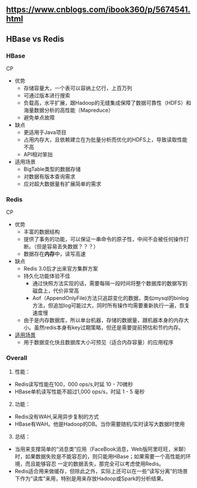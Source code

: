 https://www.cnblogs.com/ibook360/p/5674541.html
--------------------------------------------------

## HBase vs Redis
### HBase
CP
- 优势
  - 存储容量大，一个表可以容纳上亿行，上百万列
  - 可通过版本进行搜索
  - 负载高，水平扩展，跟Hadoop的无缝集成保障了数据可靠性（HDFS）和海量数据分析的高性能（Mapreduce）
  - 避免单点故障
- 缺点
  - 更适用于Java项目
  - 占用内存大，且依赖建立在为批量分析而优化的HDFS上，导致读取性能不高
  - API相对笨拙
- 适用场景
  - BigTable类型的数据存储
  - 对数据有版本查询需求
  - 应对超大数据量有扩展简单的需求
### Redis
CP
- 优势
  - 丰富的数据结构
  - 提供了事务的功能，可以保证一串命令的原子性，中间不会被任何操作打断。（但是容易丢失数据？？？）
  - 数据存在**内存**中，读写高速
- 缺点
  - Redis 3.0后才出来官方集群方案
  - 持久化功能体验不佳
    - 通过快照方法实现的话，需要每隔一段时间将整个数据库的数据写到磁盘上，代价非常高
    - Aof（AppendOnlyFile)方法只追踪变化的数据，类似mysql的binlog方法，但追加log可能过大，同时所有操作均需要重新执行一遍，恢复速度慢
  - 由于是内存数据库，所以单台机器，存储的数据量，跟机器本身的内存大小。虽然redis本身有key过期策略，但还是需要提前预估和节约内存。
- [适用场景](http://blog.jobbole.com/88383/)
  - 用于数据变化快且数据库大小可预见（适合内存容量）的应用程序
### Overall
1. 性能：
- Redis读写性能在100，000 ops/s,时延 10 - 70微秒
- HBase单机读写性能不超过1,000 ops/s，时延 1 - 5 毫秒
2. 功能：
- Redis没有WAH,采用异步复制的方式
- HBase有WAH。他是Hadoop的DB。当你需要随机/实时读写大数据时使用
3. 总结：
- 当用来支撑简单的“消息类”应用（FaceBook消息，Web版阿里旺旺，米聊）时，如果数据失败是不能容忍的，则只能用HBase；如果需要一个高性能的环境，而且能够容忍
一定的数据丢失，那完全可以考虑使用Redis。
- Redis适合用来做缓存，但除此之外，实际上还可以在一些“读写分离”的场景下作为“读库”来用，特别是用来存放Hadoop或Spark的分析结果。
